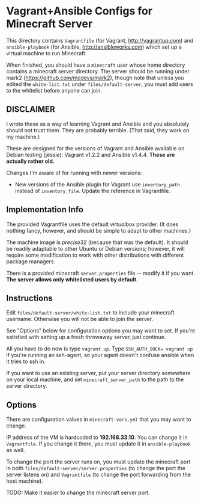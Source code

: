 Vagrant+Ansible Configs for Minecraft Server
============================================

This directory contains `Vagrantfile` (for Vagrant, http://vagrantup.com) and 
`ansible-playbook` (for Ansible, http://ansibleworks.com) which set up a
virtual machine to run Minecraft.

When finished, you should have a `minecraft` user whose home directory
contains a minecraft server directory. The server should be running under mark2
(https://github.com/mcdevs/mark2), though note that unless you edited the 
`white-list.txt` under `files/default-server`, you must add users to the 
whitelist before anyone can join.



DISCLAIMER
----------
I wrote these as a way of learning Vagrant and Ansible and you absolutely
should not trust them. They are probably terrible. (That said, they work on my
machine.)

These are designed for the versions of Vagrant and Ansible available on Debian
testing (jessie): Vagrant v1.2.2 and Ansible v1.4.4. **These are actually
rather old.**

Changes I'm aware of for running with newer versions:

  * New versions of the Ansible plugin for Vagrant use `inventory_path` instead of `inventory_file`. Update the reference in Vagrantfile.

Implementation Info
-------------------

The provided Vagrantfile uses the default _virtualbox_ provider. (It does
nothing fancy, however, and should be simple to adapt to other machines.)

The machine image is _precise32_ (because that was the default). It should be
readily adaptable to other Ubuntu or Debian versions; however, it will require
some modification to work with other distributions with different package
managers.

There is a provided minecraft `server.properties` file -- modify it if you
want. **The server allows only whitelisted users by default.**

Instructions
------------

Edit `files/default-server/white-list.txt` to include your minecraft username.
Otherwise you will not be able to join the server.

See "Options" below for configuration options you may want to set. If you're satisfied with setting up a fresh throwaway server, just continue.

All you have to do now is type `vagrant up`. Type `SSH_AUTH_SOCK= vagrant up` if you're running an ssh-agent, so your agent doesn't confuse ansible when it tries to ssh in. 

If you want to use an existing server, put your server directory somewhere on
your local machine, and set `minecraft_server_path` to the path to the server
directory.


Options
-------

There are configuration values in `minecraft-vars.yml` that you may want to change.


IP address of the VM is hardcoded to **192.168.33.10**. You can change it
in `Vagrantfile`. If you change it there, you must update it in `ansible-playbook` as well.

To change the port the server runs on, you must update the minecraft port in both `files/default-server/server.properties` (to change the port the server listens on) and `Vagrantfile` (to change the port forwarding from the host machine).

TODO: Make it easier to change the minecraft server port.

